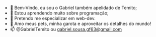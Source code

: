 - 👋 Bem-Vindo, eu sou o Gabriel também apelidado de Temito;
- 👀 Estou aprendendo muito sobre programação;
- 🌱 Pretendo me especializar em web-dev.
- 💞️ Amo meus pets, minha garota e aproveitar os detalhes do mundo!
- 📫 @GabrielTemito ou gabriel.sousa.gf63@gmail.com

<!---
GabrielTemito/GabrielTemito is a ✨ special ✨ repository because its `README.md` (this file) appears on your GitHub profile.
You can click the Preview link to take a look at your changes.
--->
